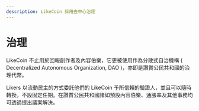 ```yaml
---
description: LikeCoin 採用去中心治理
---
```


# 治理

LikeCoin 不止用於回報創作者及內容伯樂，它更被使用作為分散式自治機構 ( Decentralized Autonomous Organization, DAO )，亦即是讚賞公民共和國的治理代幣。

Likers 以流動民主的方式委託他們的 LikeCoin 予所信賴的驗證人，並且可以隨時轉換，不設固定任期。在讚賞公民共和國諸如預設內容伯樂、通脹率及其他事務均可透過提出議案解決。
